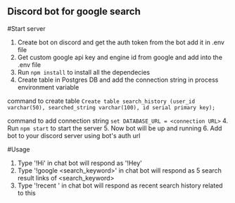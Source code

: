 ## Discord bot for google search

#Start server

1. Create bot on discord and get the auth token from the bot add it in .env file
2. Get custom google api key and engine id from google and add into the .env file
3. Run `npm install` to install all the dependecies
4. Create table in Postgres DB and add the connection string in process environment variable

command to create table `Create table search_history (user_id varchar(50), searched_string varchar(100), id serial primary key);`

command to add connection string `set DATABASE_URL = <connection URL>`
4. Run `npm start` to start the server
5. Now bot will be up and running
6. Add bot to your discord server using bot's auth url

#Usage

1. Type '!Hi' in chat bot will respond as '!Hey'
2. Type '!google <search_keyword>' in chat bot will respond as 5 search result links of <search_keyword>
3. Type '!recent <keyword>' in chat bot will respond as recent search history related to this <keyword>